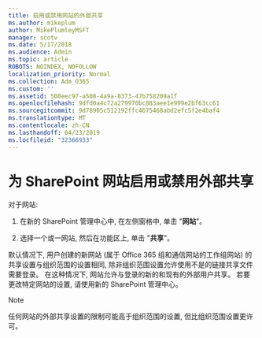 ```yaml
---
title: 启用或禁用网站的外部共享
ms.author: mikeplum
author: MikePlumleyMSFT
manager: scotv
ms.date: 5/17/2018
ms.audience: Admin
ms.topic: article
ROBOTS: NOINDEX, NOFOLLOW
localization_priority: Normal
ms.collection: Adm_O365
ms.custom: ''
ms.assetid: 500eec97-a508-4a9a-8373-47b758209a1f
ms.openlocfilehash: 9dfd0a4c72a279970bc883aee1e999e2bf63cc61
ms.sourcegitcommit: 9d78905c512192ffc4675468abd2efc5f2e4baf4
ms.translationtype: MT
ms.contentlocale: zh-CN
ms.lasthandoff: 04/23/2019
ms.locfileid: "32366933"
---
```

# <a name="turn-external-sharing-on-or-off-for-a-sharepoint-site"></a>为 SharePoint 网站启用或禁用外部共享

对于网站:
  
1. 在新的 SharePoint 管理中心中, 在左侧窗格中, 单击 "**网站**"。
    
2. 选择一个或一网站, 然后在功能区上, 单击 "**共享**"。
    
默认情况下, 用户创建的新网站 (属于 Office 365 组和通信网站的工作组网站) 的共享设置与组织范围的设置相同, 除非组织范围设置允许使用不是的链接共享文件需要登录。 在这种情况下, 网站允许与登录的新的和现有的外部用户共享。 若要更改特定网站的设置, 请使用新的 SharePoint 管理中心。
  
> [!NOTE]
> 任何网站的外部共享设置的限制可能高于组织范围的设置, 但比组织范围设置更许可。 
  

